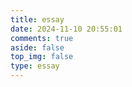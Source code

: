 ```yaml
---
title: essay
date: 2024-11-10 20:55:01
comments: true
aside: false
top_img: false
type: essay
---
```

